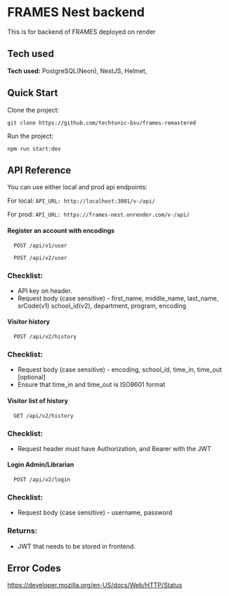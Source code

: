 
# FRAMES Nest backend

This is for backend of FRAMES deployed on render

## Tech used

**Tech used:** PostgreSQL(Neon), NestJS, Helmet, 

## Quick Start

Clone the project:
```
git clone https://github.com/techtonic-bsu/frames-remastered
```
Run the project:
```
npm run start:dev
```



## API Reference
You can use either local and prod api endpoints:

For local: `API_URL: http://localhost:3001/v-/api/`

For prod: `API_URL: https://frames-nest.onrender.com/v-/api/`

#### Register an account with encodings

```http
  POST /api/v1/user
```
```http
  POST /api/v2/user
```
### Checklist:
- API key on header.
- Request body (case sensitive) - first_name, middle_name, last_name, srCode(v1) school_id(v2), department, program, encoding

#### Visitor history

```http
  POST /api/v2/history
```
### Checklist:
- Request body (case sensitive) - encoding, school_id, time_in, time_out [optional]
- Ensure that time_in and time_out is ISO8601 format

#### Visitor list of history

```http
  GET /api/v2/history
```
### Checklist:
- Request header must have Authorization, and Bearer with the JWT

#### Login Admin/Librarian
```http
  POST /api/v2/login
```
### Checklist:
- Request body (case sensitive) - username, password
### Returns:
- JWT that needs to be stored in frontend.

## Error Codes
https://developer.mozilla.org/en-US/docs/Web/HTTP/Status

